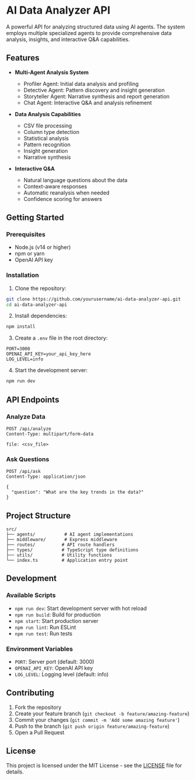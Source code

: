 # AI Data Analyzer API

A powerful API for analyzing structured data using AI agents. The system employs multiple specialized agents to provide comprehensive data analysis, insights, and interactive Q&A capabilities.

## Features

- **Multi-Agent Analysis System**
  - Profiler Agent: Initial data analysis and profiling
  - Detective Agent: Pattern discovery and insight generation
  - Storyteller Agent: Narrative synthesis and report generation
  - Chat Agent: Interactive Q&A and analysis refinement

- **Data Analysis Capabilities**
  - CSV file processing
  - Column type detection
  - Statistical analysis
  - Pattern recognition
  - Insight generation
  - Narrative synthesis

- **Interactive Q&A**
  - Natural language questions about the data
  - Context-aware responses
  - Automatic reanalysis when needed
  - Confidence scoring for answers

## Getting Started

### Prerequisites

- Node.js (v14 or higher)
- npm or yarn
- OpenAI API key

### Installation

1. Clone the repository:
```bash
git clone https://github.com/yourusername/ai-data-analyzer-api.git
cd ai-data-analyzer-api
```

2. Install dependencies:
```bash
npm install
```

3. Create a `.env` file in the root directory:
```env
PORT=3000
OPENAI_API_KEY=your_api_key_here
LOG_LEVEL=info
```

4. Start the development server:
```bash
npm run dev
```

## API Endpoints

### Analyze Data
```http
POST /api/analyze
Content-Type: multipart/form-data

file: <csv_file>
```

### Ask Questions
```http
POST /api/ask
Content-Type: application/json

{
  "question": "What are the key trends in the data?"
}
```

## Project Structure

```
src/
├── agents/           # AI agent implementations
├── middleware/       # Express middleware
├── routes/          # API route handlers
├── types/           # TypeScript type definitions
├── utils/           # Utility functions
└── index.ts         # Application entry point
```

## Development

### Available Scripts

- `npm run dev`: Start development server with hot reload
- `npm run build`: Build for production
- `npm start`: Start production server
- `npm run lint`: Run ESLint
- `npm run test`: Run tests

### Environment Variables

- `PORT`: Server port (default: 3000)
- `OPENAI_API_KEY`: OpenAI API key
- `LOG_LEVEL`: Logging level (default: info)

## Contributing

1. Fork the repository
2. Create your feature branch (`git checkout -b feature/amazing-feature`)
3. Commit your changes (`git commit -m 'Add some amazing feature'`)
4. Push to the branch (`git push origin feature/amazing-feature`)
5. Open a Pull Request

## License

This project is licensed under the MIT License - see the [LICENSE](LICENSE) file for details.
